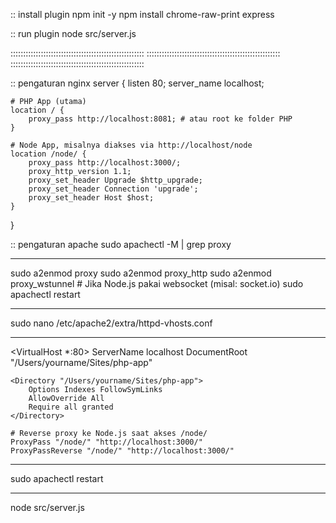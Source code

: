 :: install plugin
npm init -y
npm install chrome-raw-print express

:: run plugin
node src/server.js

:::::::::::::::::::::::::::::::::::::::::::::::::::::
:::::::::::::::::::::::::::::::::::::::::::::::::::::
:::::::::::::::::::::::::::::::::::::::::::::::::::::

:: pengaturan nginx
server {
listen 80;
server_name localhost;

    # PHP App (utama)
    location / {
        proxy_pass http://localhost:8081; # atau root ke folder PHP
    }

    # Node App, misalnya diakses via http://localhost/node
    location /node/ {
        proxy_pass http://localhost:3000/;
        proxy_http_version 1.1;
        proxy_set_header Upgrade $http_upgrade;
        proxy_set_header Connection 'upgrade';
        proxy_set_header Host $host;
    }

}

:: pengaturan apache
sudo apachectl -M | grep proxy

---

sudo a2enmod proxy
sudo a2enmod proxy_http
sudo a2enmod proxy_wstunnel # Jika Node.js pakai websocket (misal: socket.io)
sudo apachectl restart

---

sudo nano /etc/apache2/extra/httpd-vhosts.conf

---

<VirtualHost \*:80>
ServerName localhost
DocumentRoot "/Users/yourname/Sites/php-app"

    <Directory "/Users/yourname/Sites/php-app">
        Options Indexes FollowSymLinks
        AllowOverride All
        Require all granted
    </Directory>

    # Reverse proxy ke Node.js saat akses /node/
    ProxyPass "/node/" "http://localhost:3000/"
    ProxyPassReverse "/node/" "http://localhost:3000/"

</VirtualHost>

---

sudo apachectl restart

---

node src/server.js
